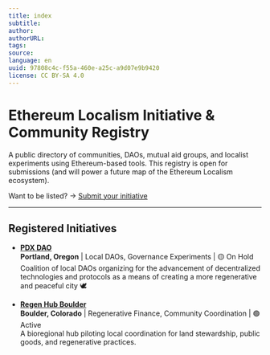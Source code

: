 ```yaml
---
title: index
subtitle: 
author: 
authorURL: 
tags: 
source: 
language: en
uuid: 97808c4c-f55a-460e-a25c-a9d07e9b9420
license: CC BY-SA 4.0
---
```

# Ethereum Localism Initiative & Community Registry

A public directory of communities, DAOs, mutual aid groups, and localist experiments using Ethereum-based tools. This registry is open for submissions (and will power a future map of the Ethereum Localism ecosystem).

Want to be listed? → [Submit your initiative](LINK-TO-FORM)

---

## Registered Initiatives

- **[PDX DAO](/library/Registry/pdx-dao)**  
  **Portland, Oregon** | Local DAOs, Governance Experiments | 🟡 On Hold  
  Coalition of local DAOs organizing for the advancement of decentralized technologies and protocols as a means of creating a more regenerative and peaceful city 🕊️

- **[Regen Hub Boulder](/library/Registry/regen-hub-boulder)**  
  **Boulder, Colorado** | Regenerative Finance, Community Coordination | 🟢 Active  
  A bioregional hub piloting local coordination for land stewardship, public goods, and regenerative practices.
